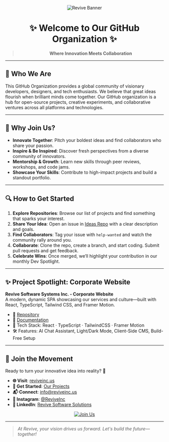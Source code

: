 <div align="center">

![Revive Banner](https://reviveinc.us/wp-content/uploads/2025/04/logo_2.png)

# ✨ Welcome to Our GitHub Organization ✨

> **Where Innovation Meets Collaboration**

</div>

---

## 🚀 Who We Are

This GitHub Organization provides a global community of visionary developers, designers, and tech enthusiasts. We believe that great ideas flourish when brilliant minds come together. Our GitHub organization is a hub for open-source projects, creative experiments, and collaborative ventures across all platforms and technologies.

---

## 🌟 Why Join Us?

- **Innovate Together**: Pitch your boldest ideas and find collaborators who share your passion.  
- **Inspire & Be Inspired**: Discover fresh perspectives from a diverse community of innovators.  
- **Mentorship & Growth**: Learn new skills through peer reviews, workshops, and code jams.  
- **Showcase Your Skills**: Contribute to high-impact projects and build a standout portfolio.  

---

## 🔍 How to Get Started

1. **Explore Repositories**: Browse our list of projects and find something that sparks your interest.  
2. **Share Your Idea**: Open an issue in [Ideas Repo](https://github.com/ReviveSoftwareSolutions/ideas) with a clear description and goals.  
3. **Find Collaborators**: Tag your issue with `help-wanted` and watch the community rally around you.  
4. **Collaborate**: Clone the repo, create a branch, and start coding. Submit pull requests and get feedback.  
5. **Celebrate Wins**: Once merged, we’ll highlight your contribution in our monthly Dev Spotlight.  

---

## ✨ Project Spotlight: Corporate Website

**Revive Software Systems Inc. - Corporate Website**  
A modern, dynamic SPA showcasing our services and culture—built with React, TypeScript, Tailwind CSS, and Framer Motion.

- 📂 [Repository](https://github.com/REVIVE-SOFTWARE-SYSTEMS-INC/revive-corporate-website)  
- 📝 [Documentation](https://github.com/REVIVE-SOFTWARE-SYSTEMS-INC/revive-corporate-website/blob/main/README.md)  
- 🔧 Tech Stack: React · TypeScript · TailwindCSS · Framer Motion  
- 🛠️ Features: AI Chat Assistant, Light/Dark Mode, Client-Side CMS, Build-Free Setup  

---

## 🤝 Join the Movement

Ready to turn your innovative idea into reality? 🚀

- **🌐 Visit**: [reviveinc.us](https://www.reviveinc.us)  
- **🌱 Get Started**: [Our Projects](https://github.com/REVIVE-SOFTWARE-SYSTEMS-INC)  
- **📬 Connect**: [info@reviveinc.us](mailto:info@reviveinc.us)  
- **📸 Instagram**: [@ReviveInc](https://instagram.com/reviveinc)  
- **💼 LinkedIn**: [Revive Software Solutions](https://www.linkedin.com/company/revive-software-solutions)  

<div align="center">
  <a href="https://github.com/REVIVE-SOFTWARE-SYSTEMS-INC/join">
    <img src="https://img.shields.io/badge/Join%20Us-Let's%20Innovate!-ff4500?style=for-the-badge&logo=github" alt="Join Us">
  </a>
</div>

---

> _At Revive, your vision drives us forward. Let's build the future—together!_
